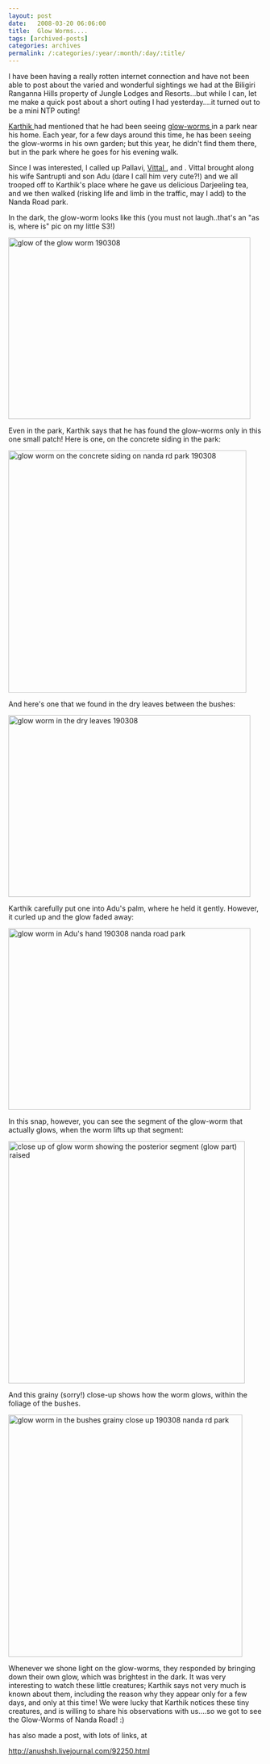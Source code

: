 ```yaml
---
layout: post
date:	2008-03-20 06:06:00
title:  Glow Worms....
tags: [archived-posts]
categories: archives
permalink: /:categories/:year/:month/:day/:title/
---
```

I have been having a really rotten internet connection and have not been able to post about the varied and wonderful sightings we had at the Biligiri Ranganna Hills property of Jungle Lodges and Resorts...but while I can, let me make a quick post about a short outing I had yesterday....it turned out to be a mini NTP outing!

<a href="http://www.wildwanderer.com/journal/"> Karthik  </a> had mentioned that he had been seeing <a href="http://en.wikipedia.org/wiki/Glowworm>"> glow-worms </a> in a park near his home. Each year, for a few days around this time, he has been seeing the glow-worms in his own garden; but this year, he didn't find them there, but in the park where he goes for his evening walk. 

Since I was interested, I called up Pallavi,  <a href="http://tiger-tail.blogspot.com/"> Vittal </a> , and <LJ user="anushsh">. Vittal brought along his wife Santrupti and son Adu (dare I call him very cute?!) and we all trooped off to Karthik's place where he gave us delicious Darjeeling tea, and we then walked (risking life and limb in the traffic, may I add) to the Nanda Road park.


<lj-cut text="several grainy, not-good, but documentation pics of glow-worms if you click here">

In the dark, the glow-worm looks like this (you must not laugh..that's an "as is, where is" pic on my little S3!)

<a href="http://www.flickr.com/photos/24692687@N05/2345908730/" title="glow of the glow worm 190308 by idesmarch08, on Flickr"><img src="http://farm3.static.flickr.com/2103/2345908730_98328beb57_o.jpg" width="480" height="360" alt="glow of the glow worm 190308" /></a>

Even in the park, Karthik says that he has found the glow-worms only in this one small patch! Here is one, on the concrete siding in the park:


<a href="http://www.flickr.com/photos/24692687@N05/2345086461/" title="glow worm on the concrete siding on nanda rd park 190308 by idesmarch08, on Flickr"><img src="http://farm3.static.flickr.com/2323/2345086461_dc48690d54_o.jpg" width="472" height="480" alt="glow worm on the concrete siding on nanda rd park 190308" /></a>


And here's one that we found in the dry leaves between the bushes:



<a href="http://www.flickr.com/photos/24692687@N05/2345907772/" title="glow worm in the dry leaves 190308 by idesmarch08, on Flickr"><img src="http://farm3.static.flickr.com/2414/2345907772_eae2a57132_o.jpg" width="480" height="360" alt="glow worm in the dry leaves 190308" /></a>


Karthik carefully put one into Adu's palm, where he held it gently. However, it curled up and the glow faded away:


<a href="http://www.flickr.com/photos/24692687@N05/2345907534/" title="glow worm in Adu's hand 190308 nanda road park by idesmarch08, on Flickr"><img src="http://farm4.static.flickr.com/3010/2345907534_c94831f110_o.jpg" width="480" height="360" alt="glow worm in Adu's hand 190308 nanda road park" /></a>


In this snap, however, you can see the segment of the glow-worm that actually glows, when the worm lifts up that segment:




<a href="http://www.flickr.com/photos/24692687@N05/2345916134/" title="close up of glow worm showing the posterior segment (glow part) raised by idesmarch08, on Flickr"><img src="http://farm3.static.flickr.com/2408/2345916134_4d21f2a0a6_o.jpg" width="469" height="480" alt="close up of glow worm showing the posterior segment (glow part) raised" /></a>



And this grainy (sorry!) close-up shows how the worm glows, within the foliage of the bushes.


<a href="http://www.flickr.com/photos/24692687@N05/2346757616/" title="glow worm in the bushes grainy close up 190308 nanda rd park by idesmarch08, on Flickr"><img src="http://farm3.static.flickr.com/2302/2346757616_5876c804a4_o.jpg" width="464" height="480" alt="glow worm in the bushes grainy close up 190308 nanda rd park" /></a>

</lj-cut>

Whenever we shone light on the glow-worms, they responded by bringing down their own glow, which was brightest in the dark. It was very interesting to watch these little creatures; Karthik says not very much is known about them, including the reason why they appear only for a few days, and only at this time! We were lucky that Karthik notices these tiny creatures, and is willing to share his observations with us....so we got to see the Glow-Worms of Nanda Road! :)

<LJ user="anushsh"> has also made a post, with lots of links, at

http://anushsh.livejournal.com/92250.html

